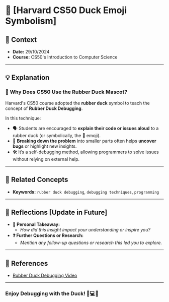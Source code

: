 # 🦆 **[Harvard CS50 Duck Emoji Symbolism]**  

## 📅 **Context**  
- **Date:** 29/10/2024  
- **Course:** CS50's Introduction to Computer Science  

---

## 💡 **Explanation**  
### 🐤 **Why Does CS50 Use the Rubber Duck Mascot?**  
Harvard's CS50 course adopted the **rubber duck** symbol to teach the concept of **Rubber Duck Debugging**.  

In this technique:
- 🗣️ Students are encouraged to **explain their code or issues aloud** to a rubber duck (or symbolically, the 🦆 emoji).  
- 🧩 **Breaking down the problem** into smaller parts often helps **uncover bugs** or highlight new insights.  
- 🛠️ It’s a self-debugging method, allowing programmers to solve issues without relying on external help.

---

## 🔗 **Related Concepts**  
- **Keywords:** `rubber duck debugging`, `debugging techniques`, `programming`

---

## 📝 **Reflections [Update in Future]**  
- **🎯 Personal Takeaway:**  
  - _How did this insight impact your understanding or inspire you?_  
- **❓ Further Questions or Research:**  
  - _Mention any follow-up questions or research this led you to explore._  

---

## 🎥 **References**  
- [Rubber Duck Debugging Video](https://youtu.be/NBgIHOrjSxs?si=KTXAclE97iGPvQsk)  

---

### **Enjoy Debugging with the Duck!** 🦆💻✨
